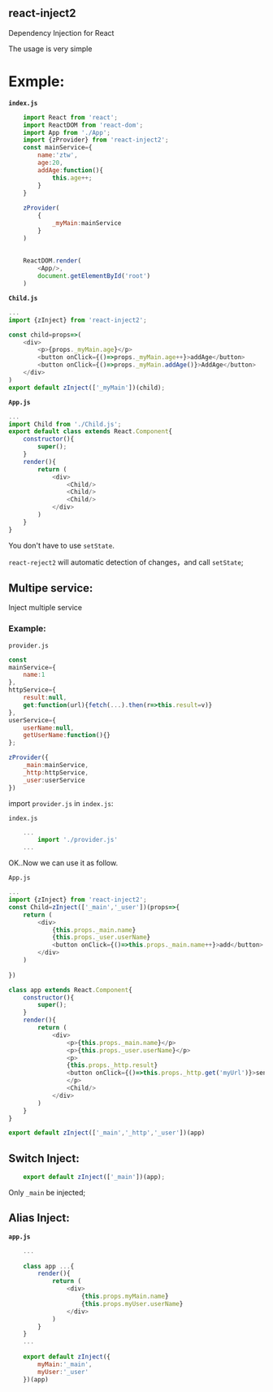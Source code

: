 react-inject2
---


Dependency Injection for React

The usage is very simple

Exmple:
===

**`index.js`**
```js
    import React from 'react';
    import ReactDOM from 'react-dom';
    import App from './App';
    import {zProvider} from 'react-inject2';
    const mainService={
        name:'ztw',
        age:20,
        addAge:function(){
            this.age++;
        }
    }
    
    zProvider(
        {
            _myMain:mainService
        }
    )
    
    
    ReactDOM.render(
        <App/>,
        document.getElementById('root')
    )


```

**`Child.js`**
```js
...
import {zInject} from 'react-inject2';

const child=props=>(
    <div>
        <p>{props._myMain.age}</p>
        <button onClick={()=>props._myMain.age++}>addAge</button>
        <button onClick={()=>props._myMain.addAge()}>AddAge</button>
    </div>
)
export default zInject(['_myMain'])(child);

```

**`App.js`**


```js
...
import Child from './Child.js';
export default class extends React.Component{
    constructor(){
        super();
    }
    render(){
        return (
            <div>
                <Child/>
                <Child/>
                <Child/>
            </div>
        )
    }
}


```
You don't have to use `setState`.

`react-reject2` will automatic detection of changes，and call `setState`;

Multipe service:
---

Inject multiple service

### Example:
`provider.js`
```js
const 
mainService={
    name:1
},
httpService={
    result:null,
    get:function(url){fetch(...).then(r=>this.result=v)}
},
userService={
    userName:null,
    getUserName:function(){}
};

zProvider({
    _main:mainService,
    _http:httpService,
    _user:userService
})

```
import `provider.js` in `index.js`:

`index.js`

```js
    ...
        import './provider.js'
    ...
```

OK..Now we can use it as follow.

`App.js`
```js
...
import {zInject} from 'react-inject2';
const Child=zInject(['_main','_user'])(props=>{
    return (
        <div>
            {this.props._main.name}
            {this.props._user.userName}
            <button onClick={()=>this.props._main.name++}>add</button>
        </div>
    )
    
})

class app extends React.Component{
    constructor(){
        super();
    }
    render(){
        return (
            <div>
                <p>{this.props._main.name}</p>
                <p>{this.props._user.userName}</p>
                <p>
                {this.props._http.result}
                <button onClick={()=>this.props._http.get('myUrl')}>sendHttp</button>
                </p>
                <Child/>
            </div>
        )
    }
}

export default zInject(['_main','_http','_user'])(app)


```

Switch Inject:
---

```js    
    export default zInject(['_main'])(app);
```

Only `_main` be injected;

Alias Inject:
---
**`app.js`**
```js
    ...
    
    class app ...{
        render(){
            return (
                <div>
                    {this.props.myMain.name}
                    {this.props.myUser.userName}
                </div>
            )
        }
    }
    ...
    
    export default zInject({
        myMain:'_main',
        myUser:'_user'
    })(app)
```
    